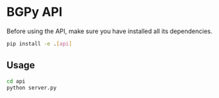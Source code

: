 # BGPy API

Before using the API, make sure you have installed all its dependencies.

```bash
pip install -e .[api]
```

## Usage

```bash
cd api
python server.py
```
